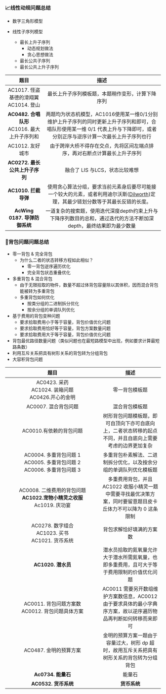 ### 📈线性动规问题总结

- 数字三角形模型

- 线性子序列模型

  - 最长上升子序列
    - 动态规划做法
    - 贪心思想做法
  - 最长公共子序列
  - 最长公共上升子序列




|   题目                       <img width=200/>                         |                             描述                             |
| :----------------------------------------------------: | :----------------------------------------------------------: |
|     AC1017. 怪盗基德的滑翔翼<br/>AC1014. 登山<br/>     |       最长上升子序列模板题，本题稍作变形，计算下降序列       |
| **AC0482. 合唱队形**<br/>AC1016. 最大上升子序列和<br/> | 两题均为状态机模型，AC1016使用某一维0/1分别维护上升子序列的同时更新上升子序列和即可，合唱队形使用某一维 0/1 代表上升与下降即可，或者分别正序与逆序计算一次最长上升子序列也行 |
|                    AC1012. 友好城市                    | 由于跨岸大桥不得存在交点，先将区间左端点排序，再对右断点计算最长上升子序列 |
|             **AC0272. 最长公共上升子序列**             |                融合了 LIS 与LCS，状态比较难想                |
|                  **AC1010. 拦截导弹**                  | 使用贪心算法分组，要求当前元素身后要尽可能接一个较大的元素，或者利用迪尔沃斯([Dilworth](http://lam8da.github.io/2010/03/17/dilworth-theorem-about-chain-and-anti-chain/))定理，其最少链划分数等于其最长反链的长度。 |
|             **AcWing 0187. 导弹防御系统**              | 一道复杂的搜索题，使用迭代深度depth约束上升与下降序列数目的总和，通过迭代的方法不断加深depth，最终结果即为最少数量 |



### 🎒背包问题问题总结

- 零一背包 & 完全背包
  - 为什么二者的状态转移方程如此相似？
    - 零一背包逆序遍历优化
    - 完全背包状态重叠优化
- 多重背包 & 混合背包
  - 由于无限拾取的物件，数量不超过体背包容量除以其体积，因而混合背包能被转为多重背包
  - 多重背包如何优化
    - 按类分组的二进制拆分优化
    - 按余分组的单调队列优化
- 基于费用的背包变种问题
  - 要求拾取费用小于等于容量，背包价值优化问题
  - 要求拾取费用恰好等于容量，背包方案数量问题
  - 要求拾取费用大于等于容量，背包价值优化问题
- 背包最优路径数量问题（类似问题也在最短路模型中出现，例如要求计算最短路条数）
- 利用互斥关系把具有树形关系的背包转为分组背包
- 大容积背包问题

|                             <div style="width:290px">题目</div>                             |                             描述                             |
| :----------------------------------------------------------: | :----------------------------------------------------------: |
| AC0423. 采药<br/>AC1024. 装箱问题<br/>AC0426.开心的金明<br/> |                        零一背包模板题                        |
|                  AC0007. 混合背包问题<br/>                   |                        混合背包模板题                        |
|                 AC0010.有依赖的背包问题<br/>                 | 树形背包问题模板题，即可自顶向下亦可自底向上，二者状态转移的起点不同，并且自底向上需要考虑的边界更加复杂 |
| AC0004. 多重背包问题 1<br/>AC0005. 多重背包问题 2<br/>AC0006. 多重背包问题 3<br/> | 多重背包朴素解法、二进制拆分优化，以及按余分组的单调队列优化模板题 |
| AC0008. 二维费用的背包问题<br/>**AC1022.宠物小精灵之收服**<br/>Ac1019. 庆功宴<br/> | 多重费用背包，并且 AC1022 收服小精灵一题中需要寻找最优决策方案，同时要留意题目皮卡丘体力不可以降为 0 这条限制 |
| AC0278. 数字组合<br/>AC1023. 买书<br/>AC1021. 货币系统<br/>  |                   背包求解恰好填满的方案数                   |
|                      **AC1020. 潜水员**                      | 潜水员拾取的氮氧量允许大于潜水所需氮氧量，也即多重费用，且可大于等于费用限制的价值优化问题 |
|   AC0011. 背包问题方案数<br/>AC0012. 背包问题具体方案<br/>   | AC0011 需要另开数组维护方案数信息，AC0012 由于要求具体的最小字典序方案，故以逆序遍历物品再判断如何转移而来即可 |
|                    AC0487. 金明的预算方案                    | 金明的预算方案一题由于容量过大，树形 dp 超时，故用互斥关系把具有树形关系的背包转为分组背包 |
|                      **Ac0734. 能量石**                      |                            能量石                            |
|                     **AC0532. 货币系统**                     |                         **货币系统**                         |


